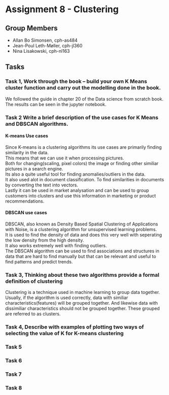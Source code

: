 # Assignment 8 - Clustering

## Group Members

- Allan Bo Simonsen, cph-as484
- Jean-Poul Leth-Møller, cph-jl360
- Nina Lisakowski, cph-nl163

## Tasks

### Task 1, Work through the book – build your own K Means cluster function and carry out the modelling done in the book.
We followed the guide in chapter 20 of the Data science from scratch book. The results can be seen in the jupyter notebook.
### Task 2 Write a brief description of the use cases for K Means and DBSCAN algorithms.
#### K-means Use cases
Since K-means is a clustering algorithms its use cases are primarily finding similarity in the data.  
This means that we can use it when processing pictures.  
Both for changing(scaling, pixel colors) the image or finding other similiar pictures in a search engine.     
Its also a quite useful tool for finding anomalies/outliers in the data.  
It also used alot in document classification. To find similarities in documents by converting the text into vectors.   
Lastly it can be used in market analysation and can be used to group customers into clusters and use this information in marketing or product recommendations.
#### DBSCAN use cases
DBSCAN, also known as Density Based Spatial Clustering of Applications with Noise, is a clustering algorithm for unsupervised learning problems.     
It is used to find the density of data and does this very well with seperating the low density from the high density.     
It also works extremely well with finding outliers.     
The DBSCAN algorithm can be used to find associations and structures in data that are hard to find manually but that can be relevant and useful to find patterns and predict trends.

### Task 3, Thinking about these two algorithms provide a formal definition of clustering
Clustering is a technique used in machine learning to group data together. Usually, if the algorithm is used correctly, data with similiar characteristics(features) will be grouped together. And likewise data with dissimiliar characteristics should not be grouped together. These grouped are referred to as clusters.


### Task 4, Describe with examples of plotting two ways of selecting the value of K for K-means clustering


### Task 5
### Task 6
### Task 7
### Task 8
